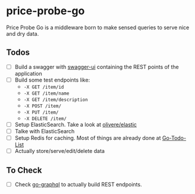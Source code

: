 # price-probe-go
Price Probe Go is a middleware born to make sensed queries to serve nice and dry data.

## Todos
 - [ ] Build a swagger with [swagger-ui](http://swagger.io/swagger-ui/) containing the REST points of the application
 - [ ] Build some test endpoints like: 
    - `-X GET /item/id`
    - `-X GET /item/name`
    - `-X GET /item/description`
    - `-X POST /item/`
    - `-X PUT /item/`
    - `-X DELETE /item/`
 - [ ] Setup ElasticSearch. Take a look at [olivere/elastic](https://github.com/olivere/elastic)
 - [ ] Talke with ElasticSearch
 - [ ] Setup Redis for caching. Most of things are already done at [Go-Todo-List](https://github.com/AndreaM16/Go-Todo-List)
 - [ ] Actually store/serve/edit/delete data
        
## To Check
 - [ ] Check [go-graphql](https://github.com/graphql-go/graphql) to actually build REST endpoints.
